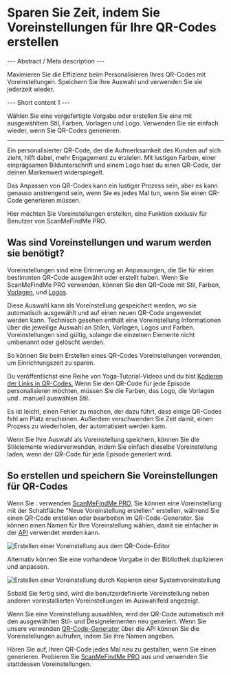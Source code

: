 <h1>Sparen Sie Zeit, indem Sie Voreinstellungen für Ihre QR-Codes erstellen</h1>

--- Abstract / Meta description ---

Maximieren Sie die Effizienz beim Personalisieren Ihres QR-Codes mit Voreinstellungen. Speichern Sie Ihre Auswahl und verwenden Sie sie jederzeit wieder.

--- Short content 1 ---

Wählen Sie eine vorgefertigte Vorgabe oder erstellen Sie eine mit ausgewähltem Stil, Farben, Vorlagen und Logo. Verwenden Sie sie einfach wieder, wenn Sie QR-Codes generieren.

----------

<p>Ein personalisierter QR-Code, der die Aufmerksamkeit des Kunden auf sich zieht, hilft dabei, mehr Engagement zu erzielen. Mit lustigen Farben, einer einprägsamen Bildunterschrift und einem Logo hast du einen QR-Code, der deinen Markenwert widerspiegelt.</p>
<p>Das Anpassen von QR-Codes kann ein lustiger Prozess sein, aber es kann genauso anstrengend sein, wenn Sie es jedes Mal tun, wenn Sie einen QR-Code generieren müssen.</p>
<p>Hier möchten Sie Voreinstellungen erstellen, eine Funktion exklusiv für Benutzer von ScanMeFindMe PRO.</p>
<h2>Was sind Voreinstellungen und warum werden sie benötigt?</h2>
<p>Voreinstellungen sind eine Erinnerung an Anpassungen, die Sie für einen bestimmten QR-Code ausgewählt oder erstellt haben. Wenn Sie ScanMeFindMe PRO verwenden, können Sie den QR-Code mit Stil, Farben,
    <a href="#article:about_templates">Vorlagen</a>,
    und <a href="#article:about_logos">Logos</a>.</p>
<p>Diese Auswahl kann als Voreinstellung gespeichert werden, wo sie automatisch ausgewählt und auf einen neuen QR-Code angewendet werden kann. Technisch gesehen enthält eine Voreinstellung Informationen über die jeweilige Auswahl an Stilen, Vorlagen, Logos und Farben. Voreinstellungen sind gültig, solange die einzelnen Elemente nicht umbenannt oder gelöscht werden.</p>
<p>So können Sie beim Erstellen eines QR-Codes Voreinstellungen verwenden, um Einrichtungszeit zu sparen.</p>
<p>Du veröffentlichst eine Reihe von Yoga-Tutorial-Videos und du bist
    <a href="#article:about_static">Kodieren der Links in QR-Codes.</a> Wenn Sie den QR-Code für jede Episode personalisieren möchten, müssen Sie die Farben, das Logo, die Vorlagen und . manuell auswählen Stil.</p>
<p>Es ist leicht, einen Fehler zu machen, der dazu führt, dass einige QR-Codes fehl am Platz erscheinen. Außerdem verschwenden Sie Zeit damit, einen Prozess zu wiederholen, der automatisiert werden kann.</p>
<p>Wenn Sie Ihre Auswahl als Voreinstellung speichern, können Sie die Stilelemente wiederverwenden, indem Sie einfach dieselbe Voreinstellung laden, wenn der QR-Code für jede Episode generiert wird.</p>
<h2>So erstellen und speichern Sie Voreinstellungen für QR-Codes</h2>
<p>Wenn Sie . verwenden
    <a href="#pro">ScanMeFindMe PRO</a>, Sie können eine Voreinstellung mit der Schaltfläche "Neue Voreinstellung erstellen" erstellen, während Sie einen QR-Code erstellen oder bearbeiten
    im QR-Code-Generator. Sie können einen Namen für Ihre Voreinstellung wählen, damit sie einfacher in der <a href="#about:api" title="QR code API">API</a> verwendet werden kann.</p>

<p class="imageholder"><img src="https://media.scanmefindme.com/blog/about_presets/files/img 1 - Presets.png"
alt="Erstellen einer Voreinstellung aus dem QR-Code-Editor"></p>
<p>Alternativ können Sie eine vorhandene Vorgabe in der Bibliothek duplizieren und anpassen.</p>
<p class="imageholder"><img src="https://media.scanmefindme.com/blog/about_presets/files/img 2 - customize preset.png"
alt="Erstellen einer Voreinstellung durch Kopieren einer Systemvoreinstellung"></p>
<p>Sobald Sie fertig sind, wird die benutzerdefinierte Voreinstellung neben anderen vorinstallierten Voreinstellungen im Auswahlfeld angezeigt.</p>
<p>Wenn Sie eine Voreinstellung auswählen, wird der QR-Code automatisch mit den ausgewählten Stil- und Designelementen neu generiert. Wenn Sie unsere verwenden
    <a href="#static:url">QR-Code-Generator</a> über die API können Sie die Voreinstellungen aufrufen, indem Sie ihre Namen angeben.</p>
<p>Hören Sie auf, Ihren QR-Code jedes Mal neu zu gestalten, wenn Sie einen generieren. Probieren Sie <a href="#pro">ScanMeFindMe PRO</a> aus und verwenden Sie stattdessen Voreinstellungen.</p>
